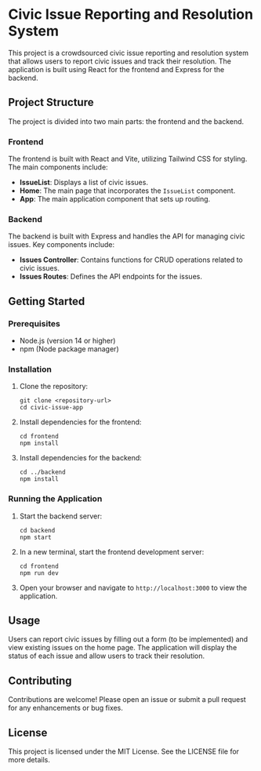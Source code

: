 # Civic Issue Reporting and Resolution System

This project is a crowdsourced civic issue reporting and resolution system that allows users to report civic issues and track their resolution. The application is built using React for the frontend and Express for the backend.

## Project Structure

The project is divided into two main parts: the frontend and the backend.

### Frontend

The frontend is built with React and Vite, utilizing Tailwind CSS for styling. The main components include:

- **IssueList**: Displays a list of civic issues.
- **Home**: The main page that incorporates the `IssueList` component.
- **App**: The main application component that sets up routing.

### Backend

The backend is built with Express and handles the API for managing civic issues. Key components include:

- **Issues Controller**: Contains functions for CRUD operations related to civic issues.
- **Issues Routes**: Defines the API endpoints for the issues.

## Getting Started

### Prerequisites

- Node.js (version 14 or higher)
- npm (Node package manager)

### Installation

1. Clone the repository:
   ```
   git clone <repository-url>
   cd civic-issue-app
   ```

2. Install dependencies for the frontend:
   ```
   cd frontend
   npm install
   ```

3. Install dependencies for the backend:
   ```
   cd ../backend
   npm install
   ```

### Running the Application

1. Start the backend server:
   ```
   cd backend
   npm start
   ```

2. In a new terminal, start the frontend development server:
   ```
   cd frontend
   npm run dev
   ```

3. Open your browser and navigate to `http://localhost:3000` to view the application.

## Usage

Users can report civic issues by filling out a form (to be implemented) and view existing issues on the home page. The application will display the status of each issue and allow users to track their resolution.

## Contributing

Contributions are welcome! Please open an issue or submit a pull request for any enhancements or bug fixes.

## License

This project is licensed under the MIT License. See the LICENSE file for more details.